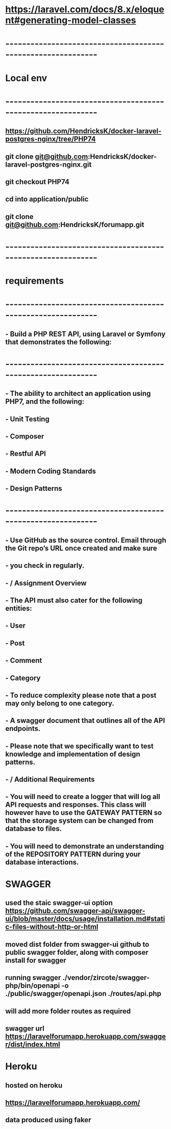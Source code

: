 # https://laravel.com/docs/8.x/eloquent#generating-model-classes
# ------------------------------------------------------------
# Local env
# ------------------------------------------------------------
## https://github.com/HendricksK/docker-laravel-postgres-nginx/tree/PHP74
## git clone git@github.com:HendricksK/docker-laravel-postgres-nginx.git
## git checkout PHP74
## cd into application/public
## git clone git@github.com:HendricksK/forumapp.git
# ------------------------------------------------------------
# requirements
# ------------------------------------------------------------
## - Build a PHP REST API, using Laravel or Symfony that demonstrates the following:
# ------------------------------------------------------------
##  - The ability to architect an application using PHP7, and the following:
##  - Unit Testing
##  - Composer
##  - Restful API
##  - Modern Coding Standards
##  - Design Patterns
# ------------------------------------------------------------
##  - Use GitHub as the source control. Email through the Git repo’s URL once created and make sure
##  - you check in regularly.
##  - / Assignment Overview
##  - The API must also cater for the following entities:
##  - User
##  - Post
##  - Comment
##  - Category
##  - To reduce complexity please note that a post may only belong to one category.
##  - A swagger document that outlines all of the API endpoints.
##  - Please note that we specifically want to test knowledge and implementation of design patterns.
##  - / Additional Requirements
##  - You will need to create a logger that will log all API requests and responses. This class will however have to use the GATEWAY PATTERN so that the storage system can be changed from database to files.
##  - You will need to demonstrate an understanding of the REPOSITORY PATTERN during your database interactions.


# SWAGGER
## used the staic swagger-ui option https://github.com/swagger-api/swagger-ui/blob/master/docs/usage/installation.md#static-files-without-http-or-html
## moved dist folder from swagger-ui github to public swagger folder, along with composer install for swagger
## running swagger ./vendor/zircote/swagger-php/bin/openapi -o ./public/swagger/openapi.json ./routes/api.php 
## will add more folder routes as required
## swagger url https://laravelforumapp.herokuapp.com/swagger/dist/index.html

# Heroku
## hosted on heroku 
## https://laravelforumapp.herokuapp.com/
## data produced using faker